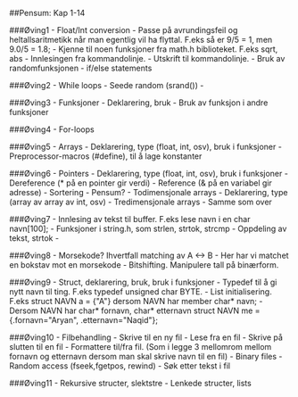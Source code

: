 ##Pensum: Kap 1-14

###Øving1
	- Float/Int conversion
		- Passe på avrundingsfeil og heltallsaritmetikk når man egentlig vil ha
		  flyttal. F.eks så er 9/5 = 1, men 9.0/5 = 1.8;
		- Kjenne til noen funksjoner fra math.h biblioteket. F.eks sqrt, abs
		- Innlesingen fra kommandolinje. 
		- Utskrift til kommandolinje. 
		- Bruk av randomfunksjonen
		- if/else statements

###Øving2
	- While loops
	- Seede random (srand())
	- 

###Øving3
	- Funksjoner
		- Deklarering, bruk
		- Bruk av funksjon i andre funksjoner

###Øving4
	- For-loops
	
###Øving5
	- Arrays
		- Deklarering, type (float, int, osv), bruk i funksjoner
	- Preprocessor-macros (#define), til å lage konstanter

###Øving6
	- Pointers
		- Deklarering, type (float, int, osv), bruk i funksjoner
		- Dereference (* på en pointer gir verdi)
		- Reference (& på en variabel gir adresse)
	- Sortering
		- Pensum?
	- Todimensjonale arrays
		- Deklarering, type (array av array av int, osv)
	- Tredimensjonale arrays
		- Samme som over

###Øving7
	- Innlesing av tekst til buffer. F.eks lese navn i en char navn[100];
	- Funksjoner i string.h, som strlen, strtok, strcmp
	- Oppdeling av tekst, strtok
	- 

###Øving8
	- Morsekode? Ihvertfall matching av A <-> B
	- Her har vi matchet en bokstav mot en morsekode
	- Bitshifting. Manipulere tall på binærform.

###Øving9
	- Struct, deklarering, bruk, bruk i funksjoner
	- Typedef til å gi nytt navn til ting. F.eks typedef unsigned char BYTE.
	- List initialisering. F.eks struct NAVN a = {"A"} dersom NAVN har member char* navn;
	- Dersom NAVN har char* fornavn, char* etternavn
		struct NAVN me = {.fornavn="Aryan", .etternavn="Naqid"};

###Øving10
	- Filbehandling
		- Skrive til en ny fil
		- Lese fra en fil
		- Skrive på slutten til en fil
		- Formattere til/fra fil. (Som i legge 3 mellomrom mellom fornavn og etternavn dersom man skal skrive navn til en fil)
		- Binary files
		- Random access (fseek,fgetpos, rewind)
		- Søk etter tekst i fil

###Øving11
	- Rekursive structer, slektstre
	- Lenkede structer, lists
	